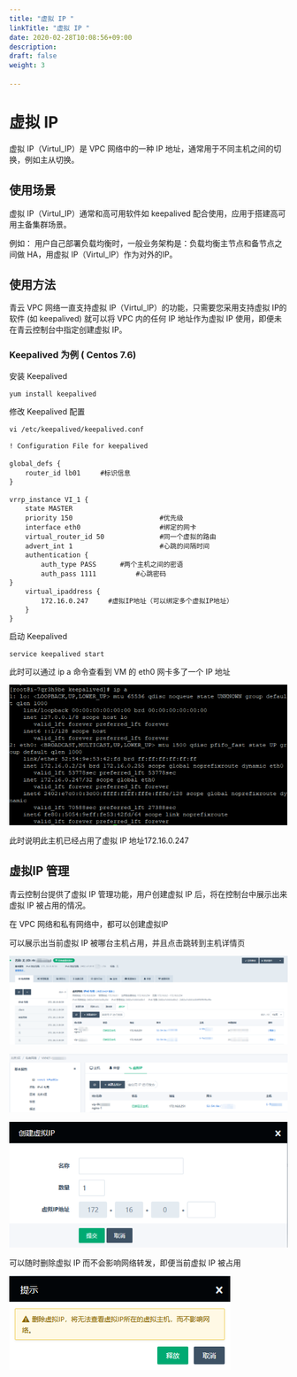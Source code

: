 ```yaml
---
title: "虚拟 IP "
linkTitle: "虚拟 IP "
date: 2020-02-28T10:08:56+09:00
description:
draft: false
weight: 3

---
```


# 虚拟 IP 

虚拟 IP（Virtul_IP）是 VPC 网络中的一种 IP 地址，通常用于不同主机之间的切换，例如主从切换。

## 使用场景

虚拟 IP（Virtul_IP）通常和高可用软件如 keepalived 配合使用，应用于搭建高可用主备集群场景。

例如： 用户自己部署负载均衡时，一般业务架构是：负载均衡主节点和备节点之间做 HA，用虚拟 IP（Virtul_IP）作为对外的IP。

## 使用方法

青云 VPC 网络一直支持虚拟 IP（Virtul_IP）的功能，只需要您采用支持虚拟 IP的软件 (如 keepalived) 就可以将 VPC 内的任何 IP 地址作为虚拟 IP 使用，即便未在青云控制台中指定创建虚拟 IP。

### Keepalived 为例 ( Centos 7.6)

安装 Keepalived 

```
yum install keepalived
```

修改 Keepalived 配置

```
vi /etc/keepalived/keepalived.conf
```

```
! Configuration File for keepalived

global_defs {
    router_id lb01     #标识信息
}

vrrp_instance VI_1 {
    state MASTER
    priority 150                      #优先级
    interface eth0                    #绑定的网卡
    virtual_router_id 50              #同一个虚拟的路由
    advert_int 1                      #心跳的间隔时间
    authentication {
        auth_type PASS      #两个主机之间的密语
        auth_pass 1111          #心跳密码
}
    virtual_ipaddress {
        172.16.0.247     #虚拟IP地址（可以绑定多个虚拟IP地址）
    }
}

```

启动 Keepalived 

```
service keepalived start
```

此时可以通过 ip a 命令查看到 VM 的 eth0 网卡多了一个 IP 地址

![](_images/vip_1.png)

此时说明此主机已经占用了虚拟 IP 地址172.16.0.247

## 虚拟IP 管理

青云控制台提供了虚拟 IP 管理功能，用户创建虚拟 IP 后，将在控制台中展示出来虚拟 IP 被占用的情况。


在 VPC 网络和私有网络中，都可以创建虚拟IP

可以展示出当前虚拟 IP 被哪台主机占用，并且点击跳转到主机详情页

![](_images/vip_3.png)

![](_images/vip_4.png)

![](_images/vip_2.png)

可以随时删除虚拟 IP 而不会影响网络转发，即便当前虚拟 IP 被占用

![](_images/vip_5.png)
